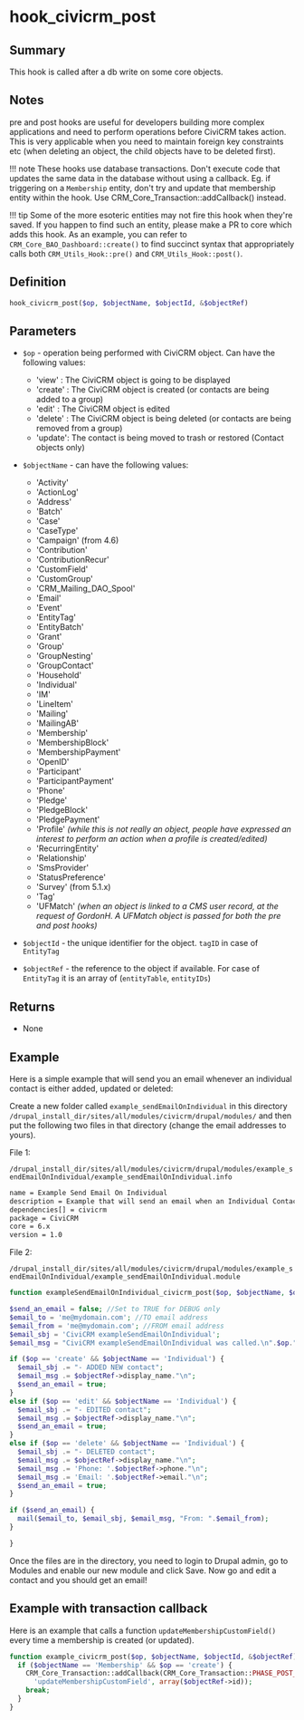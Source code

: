 # hook_civicrm_post

## Summary

This hook is called after a db write on some core objects.

## Notes

pre and post hooks are useful for developers building more complex
applications and need to perform operations before CiviCRM takes action.
This is very applicable when you need to maintain foreign key
constraints etc (when deleting an object, the child objects have to be
deleted first).

!!! note
    These hooks use database transactions.  Don't execute code that updates the same data in the database without using a callback.  Eg. if triggering on a `Membership` entity, don't try and update that membership entity within the hook.  Use CRM_Core_Transaction::addCallback() instead.
    
!!! tip
    Some of the more esoteric entities may not fire this hook when they're saved. If you happen to find such an entity, please make a PR to core which adds this hook. As an example, you can refer to `CRM_Core_BAO_Dashboard::create()` to find succinct syntax that appropriately calls both `CRM_Utils_Hook::pre()` and `CRM_Utils_Hook::post()`.

## Definition

```php
hook_civicrm_post($op, $objectName, $objectId, &$objectRef)
```

## Parameters

-   `$op` - operation being performed with CiviCRM object. Can have the following values:
    -   'view' : The CiviCRM object is going to be displayed
    -   'create' : The CiviCRM object is created (or contacts are being added to a group)
    -   'edit' : The CiviCRM object is edited
    -   'delete' : The CiviCRM object is being deleted (or contacts are being removed from a group)
    -   'update': The contact is being moved to trash or restored (Contact objects only)

-   `$objectName` - can have the following values:
    -   'Activity'
    -   'ActionLog'
    -   'Address'
    -   'Batch'
    -   'Case'
    -   'CaseType'
    -   'Campaign' (from 4.6)
    -   'Contribution'
    -   'ContributionRecur'
    -   'CustomField'
    -   'CustomGroup'
    -   'CRM_Mailing_DAO_Spool'
    -   'Email'
    -   'Event'
    -   'EntityTag'
    -   'EntityBatch'
    -   'Grant'
    -   'Group'
    -   'GroupNesting'
    -   'GroupContact'
    -   'Household'
    -   'Individual'
    -   'IM'
    -   'LineItem'
    -   'Mailing'
    -   'MailingAB'
    -   'Membership'
    -   'MembershipBlock'
    -   'MembershipPayment'
    -   'OpenID'
    -   'Participant'
    -   'ParticipantPayment'
    -   'Phone'
    -   'Pledge'
    -   'PledgeBlock'
    -   'PledgePayment'
    -   'Profile' *(while this is not really an object, people have
        expressed an interest to perform an action when a profile is
        created/edited)*
    -   'RecurringEntity'
    -   'Relationship'
    -   'SmsProvider'
    -   'StatusPreference'
    -   'Survey' (from 5.1.x)
    -   'Tag'
    -   'UFMatch' *(when an object is linked to a CMS user record, at the
        request of GordonH. A UFMatch object is passed for both the pre
        and post hooks)*

-   `$objectId` - the unique identifier for the object. `tagID` in case of `EntityTag`
-   `$objectRef` - the reference to the object if available. For case of `EntityTag` it is an array of (`entityTable`, `entityIDs`)

## Returns

-   None

## Example

Here is a simple example that will send you an email whenever an
individual contact is either added, updated or deleted:

Create a new folder called `example_sendEmailOnIndividual` in this
directory
`/drupal_install_dir/sites/all/modules/civicrm/drupal/modules/` and then
put the following two files in that directory (change the email
addresses to yours).

File 1:

`/drupal_install_dir/sites/all/modules/civicrm/drupal/modules/example_sendEmailOnIndividual/example_sendEmailOnIndividual.info`

```txt
name = Example Send Email On Individual
description = Example that will send an email when an Individual Contact is Added, Updated or Deleted.
dependencies[] = civicrm
package = CiviCRM
core = 6.x
version = 1.0
```

File 2:

`/drupal_install_dir/sites/all/modules/civicrm/drupal/modules/example_sendEmailOnIndividual/example_sendEmailOnIndividual.module`

```php
function exampleSendEmailOnIndividual_civicrm_post($op, $objectName, $objectId, &$objectRef) {

$send_an_email = false; //Set to TRUE for DEBUG only
$email_to = 'me@mydomain.com'; //TO email address
$email_from = 'me@mydomain.com'; //FROM email address
$email_sbj = 'CiviCRM exampleSendEmailOnIndividual';
$email_msg = "CiviCRM exampleSendEmailOnIndividual was called.\n".$op." ".$objectName."\n".$objectId." ";

if ($op == 'create' && $objectName == 'Individual') {
  $email_sbj .= "- ADDED NEW contact";
  $email_msg .= $objectRef->display_name."\n";
  $send_an_email = true;
} 
else if ($op == 'edit' && $objectName == 'Individual') {
  $email_sbj .= "- EDITED contact";
  $email_msg .= $objectRef->display_name."\n";
  $send_an_email = true;
} 
else if ($op == 'delete' && $objectName == 'Individual') {
  $email_sbj .= "- DELETED contact";
  $email_msg .= $objectRef->display_name."\n";
  $email_msg .= 'Phone: '.$objectRef->phone."\n";
  $email_msg .= 'Email: '.$objectRef->email."\n";
  $send_an_email = true;
}

if ($send_an_email) {
  mail($email_to, $email_sbj, $email_msg, "From: ".$email_from);
}

}
```

Once the files are in the directory, you need to login to Drupal admin,
go to Modules and enable our new module and click Save. Now go and edit
a contact and you should get an email!

## Example with transaction callback

Here is an example that calls a function `updateMembershipCustomField()` every time a membership is created (or updated).

```php
function example_civicrm_post($op, $objectName, $objectId, &$objectRef) {
  if ($objectName == 'Membership' && $op == 'create') {
    CRM_Core_Transaction::addCallback(CRM_Core_Transaction::PHASE_POST_COMMIT,
      'updateMembershipCustomField', array($objectRef->id));
    break;
  }
}
```
